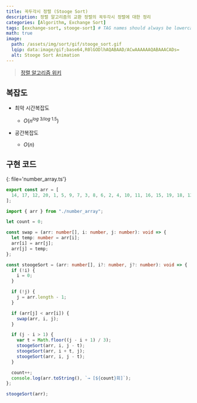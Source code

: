 ```yaml
---
title: 꼭두각시 정렬 (Stooge Sort)
description: 정렬 알고리즘의 교환 정렬의 꼭두각시 정렬에 대한 정리
categories: [Algorithm, Exchange Sort]
tags: [exchange-sort, stooge-sort] # TAG names should always be lowercase
math: true
image:
  path: /assets/img/sort/gif/stooge_sort.gif
  lqip: data:image/gif;base64,R0lGODlhAQABAAD/ACwAAAAAAQABAAACADs=
  alt: Stooge Sort Animation
---
```


> [정렬 알고리즘 위키](https://ko.wikipedia.org/wiki/%EC%A0%95%EB%A0%AC_%EC%95%8C%EA%B3%A0%EB%A6%AC%EC%A6%98)

## 복잡도

- 최악 시간복잡도

  - $O(n$<sup>$log \ 3 / log \ 1.5$</sup>$)$

- 공간복잡도

  - $O(n)$

## 구현 코드

{: file='number_array.ts'}

```ts
export const arr = [
  14, 17, 12, 20, 1, 5, 9, 7, 3, 8, 6, 2, 4, 10, 11, 16, 15, 19, 18, 13,
];
```

```ts
import { arr } from "./number_array";

let count = 0;

const swap = (arr: number[], i: number, j: number): void => {
  let temp: number = arr[i];
  arr[i] = arr[j];
  arr[j] = temp;
};

const stoogeSort = (arr: number[], i?: number, j?: number): void => {
  if (!i) {
    i = 0;
  }

  if (!j) {
    j = arr.length - 1;
  }

  if (arr[j] < arr[i]) {
    swap(arr, i, j);
  }

  if (j - i > 1) {
    var t = Math.floor((j - i + 1) / 3);
    stoogeSort(arr, i, j - t);
    stoogeSort(arr, i + t, j);
    stoogeSort(arr, i, j - t);
  }

  count++;
  console.log(arr.toString(), `→ [${count}회]`);
};

stoogeSort(arr);
```
